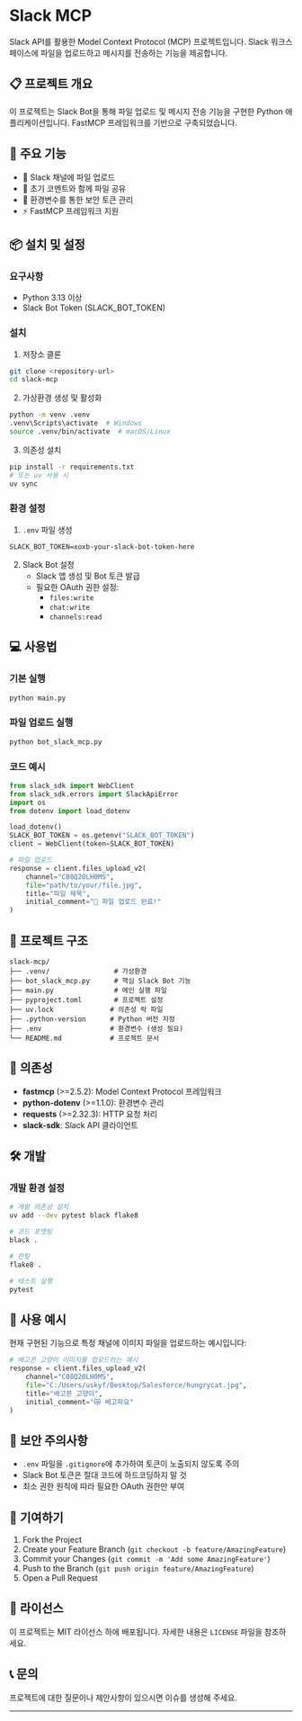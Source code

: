 # Slack MCP

Slack API를 활용한 Model Context Protocol (MCP) 프로젝트입니다. Slack 워크스페이스에 파일을 업로드하고 메시지를 전송하는 기능을 제공합니다.

## 📋 프로젝트 개요

이 프로젝트는 Slack Bot을 통해 파일 업로드 및 메시지 전송 기능을 구현한 Python 애플리케이션입니다. FastMCP 프레임워크를 기반으로 구축되었습니다.

## 🚀 주요 기능

- 📎 Slack 채널에 파일 업로드
- 💬 초기 코멘트와 함께 파일 공유
- 🔐 환경변수를 통한 보안 토큰 관리
- ⚡ FastMCP 프레임워크 지원

## 📦 설치 및 설정

### 요구사항

- Python 3.13 이상
- Slack Bot Token (SLACK_BOT_TOKEN)

### 설치

1. 저장소 클론
```bash
git clone <repository-url>
cd slack-mcp
```

2. 가상환경 생성 및 활성화
```bash
python -m venv .venv
.venv\Scripts\activate  # Windows
source .venv/bin/activate  # macOS/Linux
```

3. 의존성 설치
```bash
pip install -r requirements.txt
# 또는 uv 사용 시
uv sync
```

### 환경 설정

1. `.env` 파일 생성
```env
SLACK_BOT_TOKEN=xoxb-your-slack-bot-token-here
```

2. Slack Bot 설정
   - Slack 앱 생성 및 Bot 토큰 발급
   - 필요한 OAuth 권한 설정:
     - `files:write`
     - `chat:write`
     - `channels:read`

## 💻 사용법

### 기본 실행

```bash
python main.py
```

### 파일 업로드 실행

```bash
python bot_slack_mcp.py
```

### 코드 예시

```python
from slack_sdk import WebClient
from slack_sdk.errors import SlackApiError
import os
from dotenv import load_dotenv

load_dotenv()
SLACK_BOT_TOKEN = os.getenv("SLACK_BOT_TOKEN")
client = WebClient(token=SLACK_BOT_TOKEN)

# 파일 업로드
response = client.files_upload_v2(
    channel="C08Q20LH0MS",
    file="path/to/your/file.jpg",
    title="파일 제목",
    initial_comment="📁 파일 업로드 완료!"
)
```

## 📁 프로젝트 구조

```
slack-mcp/
├── .venv/                # 가상환경
├── bot_slack_mcp.py      # 핵심 Slack Bot 기능
├── main.py               # 메인 실행 파일
├── pyproject.toml        # 프로젝트 설정
├── uv.lock              # 의존성 락 파일
├── .python-version      # Python 버전 지정
├── .env                 # 환경변수 (생성 필요)
└── README.md            # 프로젝트 문서
```

## 🔧 의존성

- **fastmcp** (>=2.5.2): Model Context Protocol 프레임워크
- **python-dotenv** (>=1.1.0): 환경변수 관리
- **requests** (>=2.32.3): HTTP 요청 처리
- **slack-sdk**: Slack API 클라이언트

## 🛠️ 개발

### 개발 환경 설정

```bash
# 개발 의존성 설치
uv add --dev pytest black flake8

# 코드 포맷팅
black .

# 린팅
flake8 .

# 테스트 실행
pytest
```

## 📝 사용 예시

현재 구현된 기능으로 특정 채널에 이미지 파일을 업로드하는 예시입니다:

```python
# 배고픈 고양이 이미지를 업로드하는 예시
response = client.files_upload_v2(
    channel="C08Q20LH0MS",
    file="C:/Users/uskyf/Desktop/Salesforce/hungrycat.jpg",
    title="배고픈 고양이",
    initial_comment="😿 배고파요"
)
```

## 🔐 보안 주의사항

- `.env` 파일을 `.gitignore`에 추가하여 토큰이 노출되지 않도록 주의
- Slack Bot 토큰은 절대 코드에 하드코딩하지 말 것
- 최소 권한 원칙에 따라 필요한 OAuth 권한만 부여

## 🤝 기여하기

1. Fork the Project
2. Create your Feature Branch (`git checkout -b feature/AmazingFeature`)
3. Commit your Changes (`git commit -m 'Add some AmazingFeature'`)
4. Push to the Branch (`git push origin feature/AmazingFeature`)
5. Open a Pull Request

## 📄 라이선스

이 프로젝트는 MIT 라이선스 하에 배포됩니다. 자세한 내용은 `LICENSE` 파일을 참조하세요.

## 📞 문의

프로젝트에 대한 질문이나 제안사항이 있으시면 이슈를 생성해 주세요.

---
